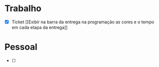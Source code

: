 
# Trabalho

- [x] Ticket [[Exibir na barra da entrega na programação as cores e o tempo em cada etapa da entrega]]
# Pessoal

- [ ] 
